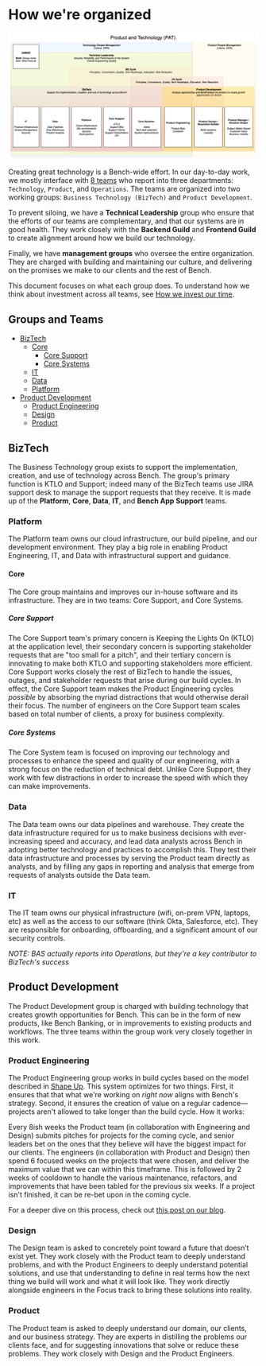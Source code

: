 # How we're organized

[![Overview of how the Technology Teams are organized](images/groups-and-functions.png)](images/groups-and-functions.png)

Creating great technology is a Bench-wide effort. In our day-to-day work, we mostly interface with [8 teams](#groups-and-teams) who report into three departments: `Technology`, `Product`, and `Operations`. The teams are organized into two working groups: `Business Technology (BizTech)` and `Product Development`.

To prevent siloing, we have a **Technical Leadership** group who ensure that the efforts of our teams are complementary, and that our systems are in good health. They work closely with the **Backend Guild** and **Frontend Guild** to create alignment around how we build our technology.

Finally, we have **management groups** who oversee the entire organization. They are charged with building and maintaining our culture, and delivering on the promises we make to our clients and the rest of Bench.

This document focuses on what each group does. To understand how we think about investment across all teams, see [How we invest our time](how-we-invest-our-time.md).

## Groups and Teams
- [BizTech](#biztech)
  - [Core](#core)
    - [Core Support](#core-support)
    - [Core Systems](#core-systems)
  - [IT](#it)
  - [Data](#data)
  - [Platform](#platform)
- [Product Development](#product-development)
  - [Product Engineering](#product-engineering)
  - [Design](#design)
  - [Product](#product)

## BizTech

The Business Technology group exists to support the implementation, creation, and use of technology across Bench. The group's primary function is KTLO and Support; indeed many of the BizTech teams use JIRA support desk to manage the support requests that they receive. It is made up of the **Platform**, **Core**, **Data**, **IT**, and **Bench App Support** teams.

### Platform

The Platform team owns our cloud infrastructure, our build pipeline, and our development environment. They play a big role in enabling Product Engineering, IT, and Data with infrastructural support and guidance. 

#### Core

The Core group maintains and improves our in-house software and its infrastructure. They are in two teams: Core Support, and Core Systems.

##### Core Support

The Core Support team's primary concern is Keeping the Lights On (KTLO) at the application level, their secondary concern is supporting stakeholder requests that are "too small for a pitch", and their tertiary concern is innovating to make both KTLO and supporting stakeholders more efficient. Core Support works closely the rest of BizTech to handle the issues, outages, and stakeholder requests that arise during our build cycles. In effect, the Core Support team makes the Product Engineering cycles _possible_ by absorbing the myriad distractions that would otherwise derail their focus. The number of engineers on the Core Support team scales based on total number of clients, a proxy for business complexity.

##### Core Systems

The Core System team is focused on improving our technology and processes to enhance the speed and quality of our engineering, with a strong focus on the reduction of technical debt. Unlike Core Support, they work with few distractions in order to increase the speed with which they can make improvements.

### Data

The Data team owns our data pipelines and warehouse. They create the data infrastructure required for us to make business decisions with ever-increasing speed and accuracy, and lead data analysts across Bench in adopting better technology and practices to accomplish this. They test their data infrastructure and processes by serving the Product team directly as analysts, and by filling any gaps in reporting and analysis that emerge from requests of analysts outside the Data team.

### IT

The IT team owns our physical infrastructure (wifi, on-prem VPN, laptops, etc) as well as the access to our software (think Okta, Salesforce, etc). They are responsible for onboarding, offboarding, and a significant amount of our security controls.

_NOTE: BAS actually reports into Operations, but they're a key contributor to BizTech's success_

## Product Development

The Product Development group is charged with building technology that creates growth opportunities for Bench. This can be in the form of new products, like Bench Banking, or in improvements to existing products and workflows. The three teams within the group work very closely together in this work.

### Product Engineering

The Product Engineering group works in build cycles based on the model described in [Shape Up](https://basecamp.com/shapeup/webbook). This system optimizes for two things. First, it ensures that that what we're working on _right now_ aligns with Bench's strategy. Second, it ensures the creation of value on a regular cadence—projects aren't allowed to take longer than the build cycle. How it works:  

Every 8ish weeks the Product team (in collaboration with Engineering and Design) submits pitches for projects for the coming cycle, and senior leaders bet on the ones that they believe will have the biggest impact for our clients. The engineers (in collaboration with Product and Design) then spend 6 focused weeks on the projects that were chosen, and deliver the maximum value that we can within this timeframe. This is followed by 2 weeks of cooldown to handle the various maintenance, refactors, and improvements that have been tabled for the previous six weeks. If a project isn't finished, it can be re-bet upon in the coming cycle.

For a deeper dive on this process, check out [this post on our blog](https://medium.com/lifeatbench/how-we-build-product-at-bench-a095d7f62872).

### Design

The Design team is asked to concretely point toward a future that doesn’t exist yet. They work closely with the Product team to deeply understand problems, and with the Product Engineers to deeply understand potential solutions, and use that understanding to define in real terms how the next thing we build will work and what it will look like. They work directly alongside engineers in the Focus track to bring these solutions into reality.

### Product

The Product team is asked to deeply understand our domain, our clients, and our business strategy. They are experts in distilling the problems our clients face, and for suggesting innovations that solve or reduce these problems. They work closely with Design and the Product Engineers.